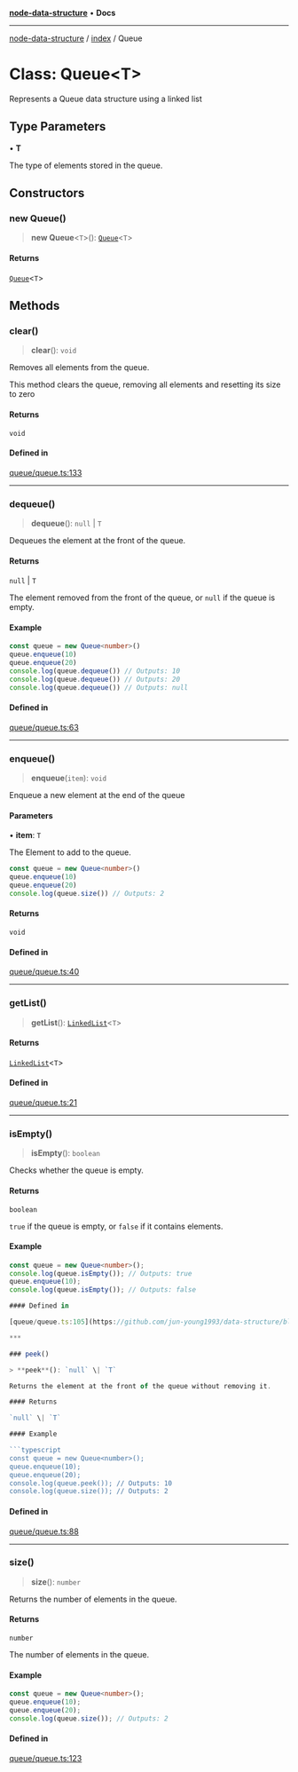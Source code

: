 [**node-data-structure**](../../README.md) • **Docs**

***

[node-data-structure](../../modules.md) / [index](../README.md) / Queue

# Class: Queue\<T\>

Represents a Queue data structure using a linked list

## Type Parameters

• **T**

The type of elements stored in the queue.

## Constructors

### new Queue()

> **new Queue**\<`T`\>(): [`Queue`](Queue.md)\<`T`\>

#### Returns

[`Queue`](Queue.md)\<`T`\>

## Methods

### clear()

> **clear**(): `void`

Removes all elements from the queue.

This method clears the queue, removing all elements and resetting its size to zero

#### Returns

`void`

#### Defined in

[queue/queue.ts:133](https://github.com/jun-young1993/data-structure/blob/aceac108cb0dab76587bb5b0477739cbebe8772b/src/queue/queue.ts#L133)

***

### dequeue()

> **dequeue**(): `null` \| `T`

Dequeues the element at the front of the queue.

#### Returns

`null` \| `T`

The element removed from the front of the queue, or `null` if the queue is empty.

#### Example

```typescript
const queue = new Queue<number>()
queue.enqueue(10)
queue.enqueue(20)
console.log(queue.dequeue()) // Outputs: 10
console.log(queue.dequeue()) // Outputs: 20
console.log(queue.dequeue()) // Outputs: null
```

#### Defined in

[queue/queue.ts:63](https://github.com/jun-young1993/data-structure/blob/aceac108cb0dab76587bb5b0477739cbebe8772b/src/queue/queue.ts#L63)

***

### enqueue()

> **enqueue**(`item`): `void`

Enqueue a new element at the end of the queue

#### Parameters

• **item**: `T`

The Element to add to the queue.

```typescript
const queue = new Queue<number>()
queue.enqueue(10)
queue.enqueue(20)
console.log(queue.size()) // Outputs: 2
```

#### Returns

`void`

#### Defined in

[queue/queue.ts:40](https://github.com/jun-young1993/data-structure/blob/aceac108cb0dab76587bb5b0477739cbebe8772b/src/queue/queue.ts#L40)

***

### getList()

> **getList**(): [`LinkedList`](LinkedList.md)\<`T`\>

#### Returns

[`LinkedList`](LinkedList.md)\<`T`\>

#### Defined in

[queue/queue.ts:21](https://github.com/jun-young1993/data-structure/blob/aceac108cb0dab76587bb5b0477739cbebe8772b/src/queue/queue.ts#L21)

***

### isEmpty()

> **isEmpty**(): `boolean`

Checks whether the queue is empty.

#### Returns

`boolean`

`true` if the queue is empty, or `false` if it contains elements.

#### Example

```typescript
const queue = new Queue<number>();
console.log(queue.isEmpty()); // Outputs: true
queue.enqueue(10);
console.log(queue.isEmpty()); // Outputs: false

#### Defined in

[queue/queue.ts:105](https://github.com/jun-young1993/data-structure/blob/aceac108cb0dab76587bb5b0477739cbebe8772b/src/queue/queue.ts#L105)

***

### peek()

> **peek**(): `null` \| `T`

Returns the element at the front of the queue without removing it.

#### Returns

`null` \| `T`

#### Example

```typescript
const queue = new Queue<number>();
queue.enqueue(10);
queue.enqueue(20);
console.log(queue.peek()); // Outputs: 10
console.log(queue.size()); // Outputs: 2
```

#### Defined in

[queue/queue.ts:88](https://github.com/jun-young1993/data-structure/blob/aceac108cb0dab76587bb5b0477739cbebe8772b/src/queue/queue.ts#L88)

***

### size()

> **size**(): `number`

Returns the number of elements in the queue.

#### Returns

`number`

The number of elements in the queue.

#### Example

```typescript
const queue = new Queue<number>();
queue.enqueue(10);
queue.enqueue(20);
console.log(queue.size()); // Outputs: 2
```

#### Defined in

[queue/queue.ts:123](https://github.com/jun-young1993/data-structure/blob/aceac108cb0dab76587bb5b0477739cbebe8772b/src/queue/queue.ts#L123)
